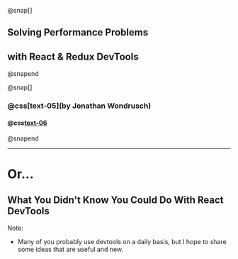 @snap[]
## Solving Performance Problems
## with React & Redux DevTools
@snapend

@snap[]
### @css[text-05](by **Jonathan Wondrusch**)
#### @css[text-06](@jwondrusch)
@snapend

---

# Or...
## What You Didn't Know You Could Do With React DevTools

Note:
- Many of you probably use devtools on a daily basis, but I hope to
  share some ideas that are useful and new.